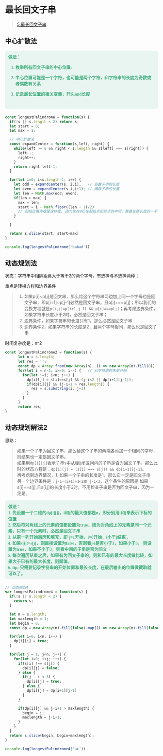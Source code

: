 # 最长回文子串
> [5.最长回文子串](https://leetcode-cn.com/problems/longest-palindromic-substring/)

## 中心扩散法
<div style="background-color: RGBA(62,175,124,0.10); font-size: 14px; font-family:'PingFangSC-Regular'; color: #3eaf7c; font-weight: 600; padding: 10px; border-radius: 8px; margin-bottom: 20px;">
做法：<br/>

1. 枚举所有回文子串的中心位置;

2. 中心位置可能是一个字符，也可能是两个字符，和字符串的长度为奇数或者偶数有关系

3. 记录最长位置的相关变量，开头and长度

<br/>

</div>



```js
const longestPalindrome = function(s) {
  if(!s || s.length < 2) return s;
  let start = 0;
  let max = 1;

  // 中心扩散法
  const expandCenter = function(s,left, right) {
    while(left >= 0 && right < s.length && s[left] === s[right]) {
      left--;
      right++;
    }
    return right-left-1;
  }

  for(let i=0; i<s.length-1; i++) {
    let odd = expandCenter(s, i,i);   // 奇数子串的长度
    let even = expandCenter(s,i,i+1); // 偶数子串的长度
    let len = Math.max(odd, even);
    if(len > max) {
      max = len;
      start = i - Math.floor((len - 1)/2)   
      // 起始位置为啥是这样呢, 因为现在的i在起始点和终点的中间，需要左移长度的一半
    }

  }

  return s.slice(start, start+max)
}

console.log(longestPalindrome('babad'))


```
## 动态规划法

状态：字符串中相隔距离大于等于2的两个字母，有选择与不选择两种；

重点是转换方程和边界条件

> 1. 如果p[i]~p[j]是回文串，那么给这个字符串两边加上同一个字母也是回文子串，即p[i+1]~p[j-1]必然是回文子串，且p[i]===p[j]；所以我们的变换方程就是`p(i,j)=p(i+1,j-1) && p[i]===p[j]`；再考虑边界条件，如果字符串长度小于2时，必然是回文子串；<br/>
> 2. 边界条件，如果字符串的长度只有1，那么必然是回文子串<br/>
> 3. 边界条件2，如果字符串的长度是2，且两个字母相同，那么也是回文子串<br/>

时间复杂度是：n^2

``` js
const longestPalindrome2 = function(s) {
      let n = s.length;
      let res = '';
      const dp = Array.from(new Array(n), () => new Array(n).fill(0))
      for(let i = n-1; i>=0; i--) {   // 从字符串的末尾开始
        for(let j=i; j<n; j++) {
          dp[i][j] = s[i]==s[j] && (j-i<2 || dp[i+1][j-1]);
          if(dp[i][j] && (j-i+1 > res.length)) {
            res = s.substring(i, j+1)
          }  
        }
      }
      return res;
}
```

## 动态规划解法2

思路：

> 如果一个子串为回文子串，那么给这个子串的两端各添加一个相同的字母，则结果也一定是回文子串。<br/>
> 如果用`dp[i][j]`表示子串s中从i到j闭区间内的子串是否为回文子串，那么此时的状态方程是：`dp[i][j] = (s[i] === s[j]) && dp[i+1][j-1]`。<br/>
> 再考虑到边界情况，1. 如果一个子串的长度是1，那么它一定是回文子串<br/>
> 另一个边界条件是：`j-1-(i+1)+1<2即 j-i<3`，这个条件的原因是 如果s[i]==s[j],且s[i,j]的长度小于3时，不用检查子串是否为回文子串，因为一定是。

<div style="background-color: RGBA(62,175,124,0.10); font-size: 14px; font-family:'PingFangSC-Regular'; color: #3eaf7c; font-weight: 600; padding: 10px; border-radius: 8px; margin-bottom: 20px;">
做法：<br/>
1. 先设置一个二维的dp[i][j]，i和j的最大值都是n，即分别用i和j来表示下标的位置 <br/>
2. 然后将对角线上的元素的值都设置为true，因为对角线上的元素是同一个元素，只有一个元素时，必然是回文子串<br/>
3. 从第一列开始遍历和填充，即`j=1开始，i=0开始，i小于j结束`, <br/>
4. 如果s[i]!=s[j]，则直接设置为false，否则看j-i是否小于3，如果小于3， 则设置为true，如果不小于3，则看中间的子串是否为回文<br/>
5. 每次遍历结束之后，如果有为回文子串的，则和已有的最大长度做比较，如果大于已有的最大长度，则赋值。<br/>
6. tip: 只需要记录字符串的开始位置和最长长度，在最后输出的位置做截取就可以了。<br/>
</div>

```js
// 动态规划4
var longestPalindrome4 = function(s) {
  if(!s || s.length < 2) {
    return s;
  }

  let n = s.length;
  let maxlength = 1;
  let begin = 0;
  const dp = new Array(n).fill(false).map(() => new Array(n).fill(false));

  for(let i=0; i<n; i++) {
    dp[i][i] = true;
  }

  for(let j = 1; j<n; j++) {
    for(let i=0; i<j; i++) {
      if(s[i] !== s[j]) {
        dp[i][j] = false;
      } else {
        if(j - i < 3) {
          dp[i][j] = true;
        } else {
          dp[i][j] = dp[i+1][j-1]
        }
      }

      if(dp[i][j] && j-i+1 > maxlength) {
        begin = i;
        maxlength = j-i+1;
      }
    }
  }
  return s.slice(begin, begin+maxlength);
}

console.log(longestPalindrome4('ac'))
```